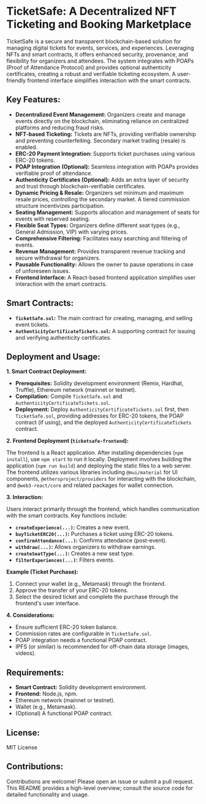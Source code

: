 # TicketSafe: A Decentralized NFT Ticketing and Booking Marketplace

TicketSafe is a secure and transparent blockchain-based solution for managing digital tickets for events, services, and experiences.  Leveraging NFTs and smart contracts, it offers enhanced security, provenance, and flexibility for organizers and attendees.  The system integrates with POAPs (Proof of Attendance Protocol) and provides optional authenticity certificates, creating a robust and verifiable ticketing ecosystem.  A user-friendly frontend interface simplifies interaction with the smart contracts.


## Key Features:

* **Decentralized Event Management:** Organizers create and manage events directly on the blockchain, eliminating reliance on centralized platforms and reducing fraud risks.
* **NFT-based Ticketing:** Tickets are NFTs, providing verifiable ownership and preventing counterfeiting.  Secondary market trading (resale) is enabled.
* **ERC-20 Payment Integration:** Supports ticket purchases using various ERC-20 tokens.
* **POAP Integration (Optional):** Seamless integration with POAPs provides verifiable proof of attendance.
* **Authenticity Certificates (Optional):** Adds an extra layer of security and trust through blockchain-verifiable certificates.
* **Dynamic Pricing & Resale:** Organizers set minimum and maximum resale prices, controlling the secondary market.  A tiered commission structure incentivizes participation.
* **Seating Management:** Supports allocation and management of seats for events with reserved seating.
* **Flexible Seat Types:** Organizers define different seat types (e.g., General Admission, VIP) with varying prices.
* **Comprehensive Filtering:** Facilitates easy searching and filtering of events.
* **Revenue Management:** Provides transparent revenue tracking and secure withdrawal for organizers.
* **Pausable Functionality:** Allows the owner to pause operations in case of unforeseen issues.
* **Frontend Interface:**  A React-based frontend application simplifies user interaction with the smart contracts.


## Smart Contracts:

* **`TicketSafe.sol`:** The main contract for creating, managing, and selling event tickets.
* **`AuthenticityCertificateTickets.sol`:** A supporting contract for issuing and verifying authenticity certificates.


## Deployment and Usage:

**1. Smart Contract Deployment:**

* **Prerequisites:** Solidity development environment (Remix, Hardhat, Truffle), Ethereum network (mainnet or testnet).
* **Compilation:** Compile `TicketSafe.sol` and `AuthenticityCertificateTickets.sol`.
* **Deployment:** Deploy `AuthenticityCertificateTickets.sol` first, then `TicketSafe.sol`, providing addresses for ERC-20 tokens, the POAP contract (if using), and the deployed `AuthenticityCertificateTickets` contract.


**2. Frontend Deployment (`ticketsafe-frontend`):**

The frontend is a React application. After installing dependencies (`npm install`), use `npm start` to run it locally.  Deployment involves building the application (`npm run build`) and deploying the static files to a web server.  The frontend utilizes various libraries including `@mui/material` for UI components, `@ethersproject/providers` for interacting with the blockchain, and `@web3-react/core` and related packages for wallet connection.


**3. Interaction:**

Users interact primarily through the frontend, which handles communication with the smart contracts.  Key functions include:

* **`createExperience(...)`:** Creates a new event.
* **`buyTicketERC20(...)`:** Purchases a ticket using ERC-20 tokens.
* **`confirmAttendance(...)`:** Confirms attendance (post-event).
* **`withdraw(...)`:** Allows organizers to withdraw earnings.
* **`createSeatType(...)`:** Creates a new seat type.
* **`filterExperiences(...)`:** Filters events.


**Example (Ticket Purchase):**

1. Connect your wallet (e.g., Metamask) through the frontend.
2. Approve the transfer of your ERC-20 tokens.
3. Select the desired ticket and complete the purchase through the frontend's user interface.


**4. Considerations:**

* Ensure sufficient ERC-20 token balance.
* Commission rates are configurable in `TicketSafe.sol`.
* POAP integration needs a functional POAP contract.
* IPFS (or similar) is recommended for off-chain data storage (images, videos).


## Requirements:

* **Smart Contract:** Solidity development environment.
* **Frontend:** Node.js, npm.
* Ethereum network (mainnet or testnet).
* Wallet (e.g., Metamask).
* (Optional) A functional POAP contract.


## License:

MIT License


## Contributions:

Contributions are welcome!  Please open an issue or submit a pull request.  This README provides a high-level overview; consult the source code for detailed functionality and usage.
